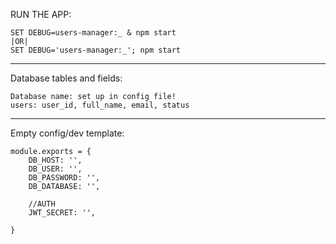 RUN THE APP:

    SET DEBUG=users-manager:_ & npm start 
    |OR| 
    SET DEBUG='users-manager:_'; npm start

_____________________________________________

 Database tables and fields:

    Database name: set up in config file!
    users: user_id, full_name, email, status

 ____________________________________________

Empty config/dev template:

    module.exports = {
        DB_HOST: '',
        DB_USER: '',
        DB_PASSWORD: '',
        DB_DATABASE: '',

        //AUTH
        JWT_SECRET: '',

    }